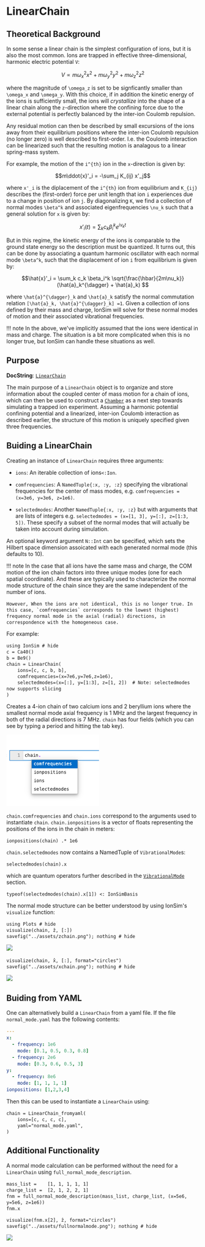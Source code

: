 # LinearChain

## Theoretical Background

In some sense a linear chain is the simplest configuration of ions, but it is also the most common. Ions are trapped in effective three-dimensional, harmonic electric potential ``V``:

```math
V \propto m\omega_x^2x^2 + m\omega_y^2y^2 + m\omega_z^2z^2
```

where the magnitude of ``\omega_z`` is set to be signficantly smaller than ``\omega_x`` and ``\omega_y``. With this choice, if in addition the kinetic energy of the ions is sufficiently small, the ions will *crystallize* into the shape of a linear chain along the ``z``-direction where the confining force due to the external potential is perfectly balanced by the inter-ion Coulomb repulsion. 


Any residual motion can then be described by small excursions of the ions away from their equilibrium positions where the inter-ion Coulomb repulsion (no longer zero) is well described to first-order. I.e. the Coulomb interaction can be linearized such that the resulting motion is analagous to a linear spring-mass system. 

For example, the motion of the ``i^{th}`` ion in the ``x``-direction is given by:

```math
m\ddot{x}'_i = -\sum_j K_{ij} x'_j
```

where ``x'_i`` is the diplacement of the ``i^{th}`` ion from equilibrium and ``K_{ij}`` describes the (first-order) force per unit length that ion `i` experiences due to a change in position of ion `j`. By diagonalizing ``K``, we find a collection of normal modes ``\beta^k`` and associated eigenfrequencies ``\nu_k`` such that a general solution for ``x`` is given by:

```math
x'_i(t) = \sum_k c_k \beta^k_i e^{i\nu_k t}
```

But in this regime, the kinetic energy of the ions is comparable to the ground state energy so the description must be quantized. It turns out, this can be done by associating a quantum harmonic oscillator with each normal mode ``\beta^k``, such that the displacement of ion ``i`` from equilibrium is given by:

```math
\hat{x}'_i = \sum_k c_k \beta_i^k \sqrt{\frac{\hbar}{2m\nu_k}}(\hat{a}_k^{\dagger} + \hat{a}_k) 
```

where ``\hat{a}^{\dagger}_k`` and  ``\hat{a}_k`` satisfy the normal commutation relation ``[\hat{a}_k, \hat{a}^{\dagger}_k] =1``. Given a collection of ions defined by their mass and charge, IonSim will solve for these normal modes of motion and their associated vibrational frequencies. 

!!! note
    In the above, we've implicitly assumed that the ions were identical in mass and charge. The situation is a bit more complicated when this is no longer true, but IonSim can handle these situations as well.

## Purpose

**DocString**: [`LinearChain`](@ref)

The main purpose of a `LinearChain` object is to organize and store information about the coupled center of mass motion for a chain of ions, which can then be used to construct a [`Chamber`](@ref) as a next step towards simulating a trapped ion experiment. Assuming a harmonic potential confining potential and a linearized, inter-ion Coulomb interaction as described earlier, the structure of this motion is uniquely specified given three frequencies. 

## Buiding a LinearChain

Creating an instance of `LinearChain` requires three arguments:

+ `ions`: An iterable collection of ions`<:Ion`.
- `comfrequencies`: A `NamedTuple{:x, :y, :z}` specifying the vibrational frequencies for the center of mass modes, e.g. `comfrequencies = (x=3e6, y=3e6, z=1e6)`.
+ `selectedmodes`: Another `NamedTuple{:x, :y, :z}` but with arguments that are lists of integers e.g. `selectedmodes = (x=[1, 3], y=[:], z=[1:3, 5])`. These specify a subset of the normal modes that will actually be taken into account during simulation.

An optional keyword argument `N::Int` can be specified, which sets the Hilbert space dimension assoicated with each generated normal mode (this defaults to 10).


!!! note
    In the case that all ions have the same mass and charge, the COM motion of the ion chain factors into three unique modes (one for each spatial coordinate). And these are typically used to characterize the normal mode structure of the chain since they are the same independent of the number of ions. 
    
    However, When the ions are not identical, this is no longer true. In this case, `comfrequencies` corresponds to the lowest (highest) frequency normal mode in the axial (radial) directions, in correspondence with the homogeneous case.

For example:

```@example lc1
using IonSim # hide
c = Ca40()
b = Be9()
chain = LinearChain(
    ions=[c, c, b, b],
    comfrequencies=(x=7e6,y=7e6,z=1e6), 
    selectedmodes=(x=[:], y=[1:3], z=[1, 2])  # Note: selectedmodes now supports slicing
)
```

Creates a 4-ion chain of two calcium ions and 2 beryllium ions where the smallest normal mode axial frequency is 1 MHz and the largest frequency in both of the radial directions is 7 MHz. `chain` has four fields (which you can see by typing a period and hitting the tab key).

![](../assets/tab-completion-example.png)

`chain.comfrequencies` and `chain.ions` correspond to the arguments used to instantiate `chain`. `chain.ionpositions` is a vector of floats representing the positions of the ions in the chain in meters:

```@example lc1
ionpositions(chain) .* 1e6
```

`chain.selectedmodes` now contains a NamedTuple of `VibrationalMode`s:

```@example lc1
selectedmodes(chain).x
```

which are quantum operators further described in the [`VibrationalMode`](@ref) section.

```@example lc1
typeof(selectedmodes(chain).x[1]) <: IonSimBasis
```

The normal mode structure can be better understood by using IonSim's `visualize` function:

```@example lc1
using Plots # hide
visualize(chain, ẑ, [:])
savefig("../assets/zchain.png"); nothing # hide
```

![](../assets/zchain.png)


```@example lc1
visualize(chain, x̂, [:], format="circles")
savefig("../assets/xchain.png"); nothing # hide
```

![](../assets/xchain.png)

## Buiding from YAML
One can alternatively build a `LinearChain` from a yaml file. If the file `normal_mode.yaml` has the following contents:

```yaml
---
x:
  - frequency: 1e6
    mode: [0.1, 0.5, 0.3, 0.8]
  - frequency: 2e6
    mode: [0.3, 0.6, 0.5, 3]
y:
  - frequency: 8e6
    mode: [1, 1, 1, 1]
ionpositions: [1,2,3,4]
```

Then this can be used to instantiate a `LinearChain` using:

```@example lc1
chain = LinearChain_fromyaml(
    ions=[c, c, c, c],
    yaml="normal_mode.yaml",  
)
```
## Additional Functionality

A normal mode calculation can be performed without the need for a `LinearChain` using `full_normal_mode_description`.

```@example lc1
mass_list =    [1, 1, 1, 1, 1]
charge_list =  [2, 1, 2, 2, 1]
fnm = full_normal_mode_description(mass_list, charge_list, (x=5e6, y=5e6, z=1e6))
fnm.x
```

```@example lc1
visualize(fnm.x[2], ẑ, format="circles")
savefig("../assets/fullnormalmode.png"); nothing # hide
```

![](../assets/fullnormalmode.png)